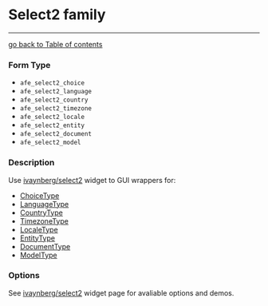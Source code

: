 # Select2 family
---------------------------------------

[go back to Table of contents][back-to-index]

[back-to-index]: https://github.com/avocode/FormExtensions/blob/master/Resources/doc/documentation.md

[symfony-choicetype]: http://symfony.com/doc/current/reference/forms/types/choice.html
[symfony-languagetype]: http://symfony.com/doc/current/reference/forms/types/language.html
[symfony-countrytype]: http://symfony.com/doc/current/reference/forms/types/country.html
[symfony-timezonetype]: http://symfony.com/doc/current/reference/forms/types/timezone.html
[symfony-localetype]: http://symfony.com/doc/current/reference/forms/types/locale.html
[symfony-documenttype]: http://github.com/doctrine/DoctrineMongoDBBundle/blob/master/Form/Type/DocumentType.php
[symfony-entitytype]: http://symfony.com/doc/current/reference/forms/types/entity.html
[symfony-modeltype]: https://github.com/symfony/symfony/blob/master/src/Symfony/Bridge/Propel1/Form/Type/ModelType.php
[ivaynberg-select2]: https://github.com/ivaynberg/select2

### Form Type

* `afe_select2_choice`
* `afe_select2_language`
* `afe_select2_country`
* `afe_select2_timezone`
* `afe_select2_locale`
* `afe_select2_entity`
* `afe_select2_document`
* `afe_select2_model`

### Description

Use [ivaynberg/select2][ivaynberg-select2] widget to GUI wrappers for:

* [ChoiceType][symfony-choicetype]
* [LanguageType][symfony-languagetype]
* [CountryType][symfony-countrytype]
* [TimezoneType][symfony-timezonetype]
* [LocaleType][symfony-localetype]
* [EntityType][symfony-entitytype]
* [DocumentType][symfony-documenttype]
* [ModelType][symfony-modeltype]

### Options

See [ivaynberg/select2][ivaynberg-select2] widget page for avaliable options and demos.